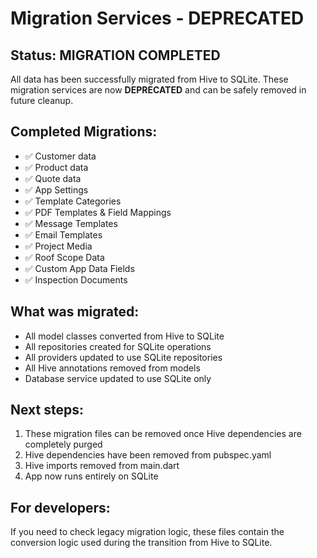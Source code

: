 # Migration Services - DEPRECATED

## Status: MIGRATION COMPLETED

All data has been successfully migrated from Hive to SQLite. These migration services are now **DEPRECATED** and can be safely removed in future cleanup.

## Completed Migrations:
- ✅ Customer data 
- ✅ Product data
- ✅ Quote data  
- ✅ App Settings
- ✅ Template Categories
- ✅ PDF Templates & Field Mappings
- ✅ Message Templates
- ✅ Email Templates
- ✅ Project Media
- ✅ Roof Scope Data
- ✅ Custom App Data Fields
- ✅ Inspection Documents

## What was migrated:
- All model classes converted from Hive to SQLite
- All repositories created for SQLite operations
- All providers updated to use SQLite repositories
- All Hive annotations removed from models
- Database service updated to use SQLite only

## Next steps:
1. These migration files can be removed once Hive dependencies are completely purged
2. Hive dependencies have been removed from pubspec.yaml
3. Hive imports removed from main.dart
4. App now runs entirely on SQLite

## For developers:
If you need to check legacy migration logic, these files contain the conversion logic used during the transition from Hive to SQLite.